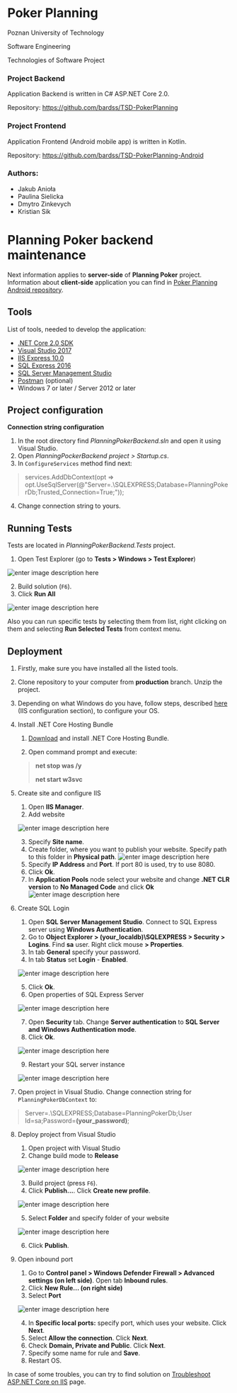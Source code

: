 # Poker Planning

Poznan University of Technology

Software Engineering

Technologies of Software Project

### Project Backend

Application Backend is written in C# ASP.NET Core 2.0.

Repository: https://github.com/bardss/TSD-PokerPlanning

### Project Frontend

Application Frontend (Android mobile app) is written in Kotlin.

Repository: https://github.com/bardss/TSD-PokerPlanning-Android

### Authors:

* Jakub Anioła
* Paulina Sielicka
* Dmytro Zinkevych
* Kristian Sik

# Planning Poker backend maintenance
Next information applies to **server-side** of **Planning Poker** project. Information about **client-side** application you can find in [Poker Planning Android repository](https://github.com/bardss/TSD-PokerPlanning-Android).
## Tools
List of tools, needed to develop the application:
 - [.NET Core 2.0 SDK](https://www.microsoft.com/net/download/windows)
 - [Visual Studio 2017](https://www.visualstudio.com/ru/downloads/)
 - [IIS Express 10.0](https://www.microsoft.com/en-us/download/details.aspx?id=48264)
 - [SQL Express 2016](https://www.microsoft.com/en-us/download/details.aspx?id=54284)
 - [SQL Server Management Studio](https://docs.microsoft.com/en-us/sql/ssms/download-sql-server-management-studio-ssms?view=sql-server-2017)
 - [Postman](https://www.getpostman.com) (optional)
 - Windows 7 or later / Server 2012 or later

## Project configuration
**Connection string configuration**
 1. In the root directory find *PlanningPokerBackend.sln* and open it using Visual Studio.
 2. Open *PlanningPockerBackend project > Startup.cs*. 
 3. In `ConfigureServices` method find next:

> services.AddDbContext<PlanningPokerDbContext>(opt => opt.UseSqlServer(@"Server=.\SQLEXPRESS;Database=PlanningPokerDb;Trusted_Connection=True;"));

 4. Change connection string to yours.

## Running Tests
Tests are located in *PlanningPokerBackend.Tests* project.

1. Open Test Explorer (go to **Tests > Windows > Test Explorer**)

![enter image description here](https://lh3.googleusercontent.com/meQysFmz7SWFgC__n_JTwxGYdKRjRogrzJdctNp4gGXqNn54WMGB0JBZ0ZqgDNDCW4cQBMFZWMsG)

2. Build solution (`F6`).
3. Click **Run All**

![enter image description here](https://lh3.googleusercontent.com/t2oMrNOrAcAByyEUKcJ06ORYdVXKa9yLWrJxjNoNJdcUcJKLlV-IMHHmYWOdLeDdwped_TXqh0Tn)

Also you can run specific tests by selecting them from list, right clicking on them and selecting **Run Selected Tests** from context menu.

## Deployment
1. Firstly, make sure you have installed all the listed tools.
2. Clone repository to your computer from **production** branch. Unzip the project.
3. Depending on what Windows do you have, follow steps, described [here](https://docs.microsoft.com/en-us/aspnet/core/host-and-deploy/iis/?view=aspnetcore-2.0&tabs=aspnetcore2x#iis-configuration) (IIS configuration section), to configure your OS.
4. Install .NET Core Hosting Bundle

    1. [Download](https://www.microsoft.com/net/download/thank-you/dotnet-runtime-2.1.0-rc1-windows-hosting-bundle-installer) and install .NET Core Hosting Bundle.

    2. Open command prompt and execute:
    
    > **net stop was /y**
    >
    > **net start w3svc**

5. Create site and configure IIS

    1. Open **IIS Manager**.
    2. Add website
    
    ![enter image description here](https://lh3.googleusercontent.com/PFbeanuablBMSFT_H8OJ5moBgBBuOVfO9dF2dqvSqh39xXeRGT3UnEmIycdfQsa9K3uc2ZIPdk8R)  
    
    3. Specify **Site name**.
    4. Create folder, where you want to publish your website. Specify path to this folder in **Physical path**.
    ![enter image description here](https://lh3.googleusercontent.com/qsMl2DuIVu-pQSNqs9NJUu9SIE9xJrjQ5YH71lE-lxh2dwuAM_HMm91QS9hBmyl5BBtubl2ovn0e)
    5. Specify **IP Address** and **Port**. If port 80 is used, try to use 8080.
    6. Click **Ok**.
    6. In **Application Pools** node select your website and change **.NET CLR version** to **No Managed Code** and click **Ok**
    ![enter image description here](https://lh3.googleusercontent.com/buiKoVt-_uTkOYUxxX-jOnGAblztgHosxRW_POTKQTiCp2WIE3CKRCLUda_EBj8L3583QI9l9GoF)

6. Create SQL Login
    1. Open **SQL Server Management Studio**. Connect to SQL Express server using **Windows Authentication**.
    2. Go to **Object Explorer > (your_localdb)\SQLEXPRESS > Security > Logins**. Find **sa** user. Right click mouse **> Properties**.
    3. In tab **General** specify your password.
    4. In tab **Status** set **Login** - **Enabled**.

    ![enter image description here](https://lh3.googleusercontent.com/v8jH7mlUs6lEo4bFIbR5e4pThK3pGdJ-m_CGV-MwnIT1S0Crw-D-4zZQnoz9gbth263Dvz0dj5fD)

    5. Click **Ok**.
    6. Open properties of SQL Express Server

    ![enter image description here](https://lh3.googleusercontent.com/N2QgMc57ZDU4OlFMn95hp4t7zNN5vxqXWXLg5rkPNAIbT9PS9L_MCeN7BJp4botFsuLSNg1vWjzi)

    7. Open **Security** tab. Change **Server authentication** to **SQL Server and Windows Authentication mode**.
    8. Click **Ok**.

    ![enter image description here](https://lh3.googleusercontent.com/GALj3aaaHi-ZiCptxXfMe-1HBdpjyXNuuQwjNjtC2X_zVz30aykd6p_skqkx88fS9-YXiMTstc87)

    9. Restart your SQL server instance

    ![enter image description here](https://lh3.googleusercontent.com/VOrvA98F0D1uLBtfM8jTyGTsScgD6QjlnBiOPihBnpymHePiJayTZcgYumfCzdGNW19jqqc5f1EH)

7. Open project in Visual Studio. Change connection string for `PlanningPokerDbContext` to:

> Server=.\SQLEXPRESS;Database=PlanningPokerDb;User Id=sa;Password=**(your_password)**;

8. Deploy project from Visual Studio
    1. Open project with Visual Studio
    2. Change build mode to **Release**

    ![enter image description here](https://lh3.googleusercontent.com/I_-x7bivDInfH1PUWyjGZSrY00QC1anmCTS_xxEvO3a0I-IL-JMMMFl5ne_W5QmnLxr14u3FiQpl)

    3. Build project (press `F6`).
    4. Click **Publish...**. Click **Create new profile**.

    ![enter image description here](https://lh3.googleusercontent.com/aPwnvOpOCOCIObUBOkTAOgBTKcpyxXEVw4AkQHk3dw62l13LkIFVs3I_AHXeUsNbuX--epPmMc6x)

    5. Select **Folder** and specify folder of your website

    ![enter image description here](https://lh3.googleusercontent.com/8IhB1K7-AzvvV3NYFfGWntQdYso2KIkGAuIFZxkRYHonhsAW-MlUV0XIIfV3LHtHywBl4xLp2lBq)

    6. Click **Publish**.
9.  Open inbound port
    1. Go to **Control panel > Windows Defender Firewall > Advanced settings (on left side)**. Open tab **Inbound rules**.
    2. Click **New Rule... (on right side)**
    3. Select **Port**

    ![enter image description here](https://lh3.googleusercontent.com/39qwaj4t9tNBdH1ZneFluvMdG67Qrq9SzY86Wl3aLX2tQNsqZ8UC75adNj3wTj7JbVJpQm9nAC2C)

    4. In **Specific local ports:** specify port, which uses your website. Click **Next**. 
    5. Select **Allow the connection**. Click **Next**. 
    6. Check **Domain, Private and Public**. Click **Next**.
    7. Specify some name for rule and **Save**.
    8. Restart OS.

In case of some troubles, you can try to find solution on [Troubleshoot ASP.NET Core on IIS](https://docs.microsoft.com/en-us/aspnet/core/host-and-deploy/iis/troubleshoot?view=aspnetcore-2.0) page.
